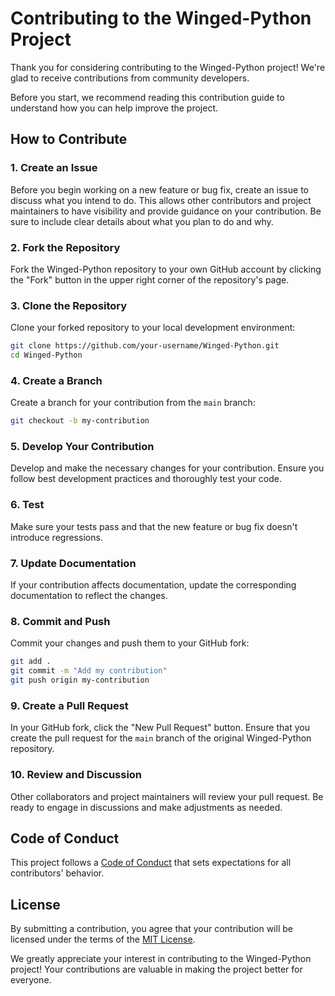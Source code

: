 # Contributing to the Winged-Python Project

Thank you for considering contributing to the Winged-Python project! We're glad to receive contributions from community developers.

Before you start, we recommend reading this contribution guide to understand how you can help improve the project.

## How to Contribute

### 1. Create an Issue

Before you begin working on a new feature or bug fix, create an issue to discuss what you intend to do. This allows other contributors and project maintainers to have visibility and provide guidance on your contribution. Be sure to include clear details about what you plan to do and why.

### 2. Fork the Repository

Fork the Winged-Python repository to your own GitHub account by clicking the "Fork" button in the upper right corner of the repository's page.

### 3. Clone the Repository

Clone your forked repository to your local development environment:

```bash
git clone https://github.com/your-username/Winged-Python.git
cd Winged-Python
```

### 4. Create a Branch

Create a branch for your contribution from the `main` branch:

```bash
git checkout -b my-contribution
```

### 5. Develop Your Contribution

Develop and make the necessary changes for your contribution. Ensure you follow best development practices and thoroughly test your code.

### 6. Test

Make sure your tests pass and that the new feature or bug fix doesn't introduce regressions.

### 7. Update Documentation

If your contribution affects documentation, update the corresponding documentation to reflect the changes.

### 8. Commit and Push

Commit your changes and push them to your GitHub fork:

```bash
git add .
git commit -m "Add my contribution"
git push origin my-contribution
```

### 9. Create a Pull Request

In your GitHub fork, click the "New Pull Request" button. Ensure that you create the pull request for the `main` branch of the original Winged-Python repository.

### 10. Review and Discussion

Other collaborators and project maintainers will review your pull request. Be ready to engage in discussions and make adjustments as needed.

## Code of Conduct

This project follows a [Code of Conduct](CODE_OF_CONDUCT.md) that sets expectations for all contributors' behavior.

## License

By submitting a contribution, you agree that your contribution will be licensed under the terms of the [MIT License](LICENSE).

We greatly appreciate your interest in contributing to the Winged-Python project! Your contributions are valuable in making the project better for everyone.
